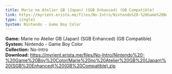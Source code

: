 ```yaml
---
title: Marie no Atelier GB (Japan) (SGB Enhanced) (GB Compatible)
link: https://myrient.erista.me/files/No-Intro/Nintendo%20-%20Game%20Boy%20Color/Marie%20no%20Atelier%20GB%20(Japan)%20(SGB%20Enhanced)%20(GB%20Compatible).zip
type: single1
System: Nintendo - Game Boy Color
---
```

<b>Game:</b> Marie no Atelier GB (Japan) (SGB Enhanced) (GB Compatible)<br>
<b>System:</b> Nintendo - Game Boy Color<br>
<b>Collection:</b> No-Intro<br>
<b>Download:</b> https://myrient.erista.me/files/No-Intro/Nintendo%20-%20Game%20Boy%20Color/Marie%20no%20Atelier%20GB%20(Japan)%20(SGB%20Enhanced)%20(GB%20Compatible).zip